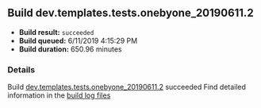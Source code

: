 ## Build dev.templates.tests.onebyone_20190611.2
- **Build result:** `succeeded`
- **Build queued:** 6/11/2019 4:15:29 PM
- **Build duration:** 650.96 minutes
### Details
Build [dev.templates.tests.onebyone_20190611.2](https://winappstudio.visualstudio.com/web/build.aspx?pcguid=a4ef43be-68ce-4195-a619-079b4d9834c2&builduri=vstfs%3a%2f%2f%2fBuild%2fBuild%2f28523) succeeded
Find detailed information in the [build log files](https://uwpctdiags.blob.core.windows.net/buildlogs/dev.templates.tests.onebyone_20190611.2_logs.zip)
